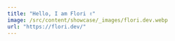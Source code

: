 ```yaml
---
title: "Hello, I am Flori ✌️"
image: /src/content/showcase/_images/flori.dev.webp
url: "https://flori.dev/"
---
```


